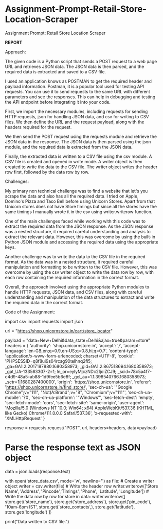 # Assignment-Prompt-Retail-Store-Location-Scraper
Assignment Prompt: Retail Store Location Scraper

**REPORT**

Approach:

The given code is a Python script that sends a POST request to a web page URL and retrieves JSON data. The JSON data is then parsed, and the required data is extracted and saved to a CSV file.

I used an  application knows as POSTMAN to get the required header and payload information.
Postman,  it is a popular tool used for testing API requests. You can use it to send requests to the same URL with different parameters and see the responses. This can help in debugging and testing the API endpoint before integrating it into your code.

First, we import the necessary modules, including requests for sending HTTP requests, json for handling JSON data, and csv for writing to CSV files. We then define the URL and the request payload, along with the headers required for the request.

We then send the POST request using the requests module and retrieve the JSON data in the response. The JSON data is then parsed using the json module, and the required data is extracted from the JSON data.

Finally, the extracted data is written to a CSV file using the csv module. A CSV file is created and opened in write mode. A writer object is then created to write the data to the CSV file. The writer object writes the header row first, followed by the data row by row.

Challenges:

My primary non technical challenge was to find a website that let's you scrape the data and also has all the required data. I tried on Apple, Domino's Pizza and Taco Bell before using Unicorn Stores. Apart from that Unicorn stores does not have Store timings but since all the stores have the same timings I manually wrote it in the csv using writer.writerow function.

One of the main challenges faced while working with this code was to extract the required data from the JSON response. As the JSON response was a nested structure, it required careful understanding and analysis to extract the relevant data. However, this was overcome by using the built-in Python JSON module and accessing the required data using the appropriate keys.

Another challenge was to write the data to the CSV file in the required format. As the data was in a nested structure, it required careful manipulation and formatting to be written to the CSV file. However, this was overcome by using the csv writer object to write the data row by row, with each row containing the required information in the correct format.

Overall, the approach involved using the appropriate Python modules to handle HTTP requests, JSON data, and CSV files, along with careful understanding and manipulation of the data structures to extract and write the required data in the correct format.




Code of the Assignment:

import csv
import requests
import json

url = "https://shop.unicornstore.in/cart/store_locator"

payload = "data=New+Delhi&data_state=Delhi&ajax=true&param=store"
headers = {
    'authority': 'shop.unicornstore.in',
    'accept': '*/*',
    'accept-language': 'en-GB,en;q=0.9,en-US;q=0.8,hi;q=0.7',
    'content-type': 'application/x-www-form-urlencoded; charset=UTF-8',
    'cookie': 'PHPSESSID=q8f8ui9s04rcsg90telhnq2fl5; _ga=GA1.2.2017187880.1680358973; _gid=GA1.2.867518694.1680358973; _gat_UA-133563307-2=1; ln_or=eyIyMjczNDc2IjoiZCJ9; _scid=78c5a4f7-c4d9-48a5-ab88-1d9fee5b6e8f; _gcl_au=1.1.398540766.1680358973; _sctr=1|1680287400000',
    'origin': 'https://shop.unicornstore.in',
    'referer': 'https://shop.unicornstore.in/find_store/',
    'sec-ch-ua': '"Google Chrome";v="111", "Not(A:Brand";v="8", "Chromium";v="111"',
    'sec-ch-ua-mobile': '?0',
    'sec-ch-ua-platform': '"Windows"',
    'sec-fetch-dest': 'empty',
    'sec-fetch-mode': 'cors',
    'sec-fetch-site': 'same-origin',
    'user-agent': 'Mozilla/5.0 (Windows NT 10.0; Win64; x64) AppleWebKit/537.36 (KHTML, like Gecko) Chrome/111.0.0.0 Safari/537.36',
    'x-requested-with': 'XMLHttpRequest'
}

response = requests.request("POST", url, headers=headers, data=payload)

# Parse the response text as JSON object
data = json.loads(response.text)

with open('store_data.csv', mode='w', newline='') as file:
    # Create a writer object
    writer = csv.writer(file)
    # Write the header row
    writer.writerow(['Store Name', 'Address', 'Pincode','Timings', 'Phone', 'Latitude', 'Longitude'])
    # Write the data row by row
    for store in data:
         writer.writerow([
             store.get('store_name'),
             store.get('store_address'),
             store.get('pin_code'),
             '10am-6pm IST',
             store.get('store_contacts',),
             store.get('latitude'),
             store.get('longitude')
         ])
        
print("Data written to CSV file.")

